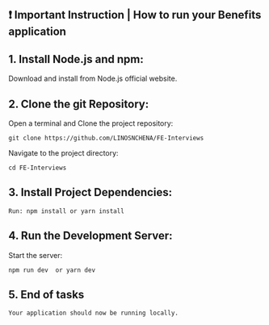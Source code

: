
## ❗️ Important Instruction | How to run your Benefits application

## 1. Install Node.js and npm:

Download and install from Node.js official website.

## 2. Clone the git Repository:

Open a terminal and  Clone the project repository:

```
git clone https://github.com/LINOSNCHENA/FE-Interviews
```


Navigate to the project directory:
```
cd FE-Interviews
```

## 3. Install Project Dependencies:

``
Run: npm install or yarn install
``

## 4. Run the Development Server:

Start the server: 
```
npm run dev  or yarn dev

```

## 5. End of tasks

```
Your application should now be running locally.

```

